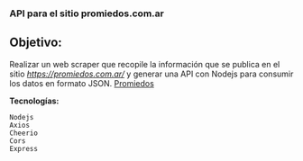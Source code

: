 ### API para el sitio promiedos.com.ar


## Objetivo:
Realizar un web scraper que recopile la información que se publica en el sitio _https://promiedos.com.ar/_ y generar una API con Nodejs para consumir los datos en formato JSON. [Promiedos](https://promiedos.com.ar/)

**Tecnologías:**

    Nodejs
    Axios
    Cheerio
    Cors
    Express